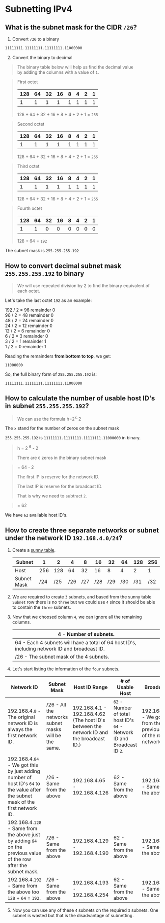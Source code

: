 # Subnetting IPv4

## What is the subnet mask for the CIDR `/26`?

1. Convert `/26` to a binary

```bash
11111111.11111111.11111111.11000000
```

2. Convert the binary to decimal

> The binary table below will help us find the decimal value <br>
> by adding the columns with a value of `1`.

> First octet
>
> | 128 | 64  | 32  | 16  | 8   | 4   | 2   | 1   |
> | --- | --- | --- | --- | --- | --- | --- | --- |
> | 1   | 1   | 1   | 1   | 1   | 1   | 1   | 1   |
>
> 128 + 64 + 32 + 16 + 8 + 4 + 2 + 1 = `255`

> Second octet
>
> | 128 | 64  | 32  | 16  | 8   | 4   | 2   | 1   |
> | --- | --- | --- | --- | --- | --- | --- | --- |
> | 1   | 1   | 1   | 1   | 1   | 1   | 1   | 1   |
>
> 128 + 64 + 32 + 16 + 8 + 4 + 2 + 1 = `255`

> Third octet
>
> | 128 | 64  | 32  | 16  | 8   | 4   | 2   | 1   |
> | --- | --- | --- | --- | --- | --- | --- | --- |
> | 1   | 1   | 1   | 1   | 1   | 1   | 1   | 1   |
>
> 128 + 64 + 32 + 16 + 8 + 4 + 2 + 1 = `255`

> Fourth octet
>
> | 128 | 64  | 32  | 16  | 8   | 4   | 2   | 1   |
> | --- | --- | --- | --- | --- | --- | --- | --- |
> | 1   | 1   | 0   | 0   | 0   | 0   | 0   | 0   |
>
> 128 + 64 = `192`

The subnet mask is `255.255.255.192`

## How to convert decimal subnet mask `255.255.255.192` to binary

> We will use repeated division by 2 to find the binary equivalent of each octet.

Let's take the last octet `192` as an example:

192 / 2 = 96 remainder 0  
96 / 2 = 48 remainder 0  
48 / 2 = 24 remainder 0  
24 / 2 = 12 remainder 0  
12 / 2 = 6 remainder 0  
6 / 2 = 3 remainder 0  
3 / 2 = 1 remainder 1  
1 / 2 = 0 remainder 1

Reading the remainders **from bottom to top**, we get:

`11000000`

So, the full binary form of `255.255.255.192` is:

`11111111.11111111.11111111.11000000`

## How to calculate the number of usable host ID's in subnet `255.255.255.192`?

> We can use the formula h=2<sup>x</sup>-2

The `x` stand for the number of zeros on the subnet mask

`255.255.255.192` is `11111111.11111111.11111111.11000000` in binary.

> h = 2 <sup>6</sup> - 2
>
> There are `6` zeros in the binary subnet mask

> = 64 - 2
>
> The first IP is reserve for the network ID.
>
> The last IP is reserve for the broadcast ID.
>
> That is why we need to subtract `2`.

> = 62

We have `62` available host ID's.

## How to create three separate networks or subnet under the network ID `192.168.4.0/24`?

1. Create a [sunny table](https://www.youtube.com/watch?v=ecCuyq-Wprc).

   | Subnet      | 1   | 2   | 4   | 8   | 16  | 32  | 64  | 128 | 256 |
   | ----------- | --- | --- | --- | --- | --- | --- | --- | --- | --- |
   | Host        | 256 | 128 | 64  | 32  | 16  | 8   | 4   | 2   | 1   |
   | Subnet Mask | /24 | /25 | /26 | /27 | /28 | /29 | /30 | /31 | /32 |

2. We are required to create `3` subnets, and based from
   the sunny table `Subnet` row there is no `three` but we
   could use `4` since it should be able to contain the `three` subnets.

3. Now that we choosed column `4`, we can ignore all the remaining columns.

   | 4 - Number of subnets.                                                                        |
   | --------------------------------------------------------------------------------------------- |
   | 64 - Each 4 subnets will have a total of 64 host ID's, including network ID and broadcast ID. |
   | /26 - The subnet mask of the 4 subnets.                                                       |

4. Let's start listing the information of the `four` subnets.

| Network ID                                                                                                                       | Subnet Mask                                           | Host ID Range                                                                           | # of Usable Host                                                         | Broadcast ID                                                              |
| -------------------------------------------------------------------------------------------------------------------------------- | ----------------------------------------------------- | --------------------------------------------------------------------------------------- | ------------------------------------------------------------------------ | ------------------------------------------------------------------------- |
| 192.168.4.`0` - The original network ID is always the first network ID.                                                          | /26 - All the networks subnet masks will be the same. | 192.168.4.1 - 192.168.4.62 (The host ID's between the network ID and the broadcast ID.) | `62` - Number of total host ID's `64` - Network ID and Broadcast ID `2`. | 192.168.4.63 - We got this from the previous value of the row network ID. |
| 192.168.4.`64` - We got this by just adding number of host ID's `64` to the value after the subnet mask of the first network ID. | /26 - Same from the above                             | 192.168.4.65 - 192.168.4.126                                                            | 62 - Same from the above                                                 | 192.168.4.127 - Same from the above                                       |
| 192.168.4.`128` - Same from the above just by adding `64` on the previous value of the row after the subnet mask.                | /26 - Same from the above                             | 192.168.4.129 - 192.168.4.190                                                           | 62 - Same from the above                                                 | 192.168.4.191 - Same from the above                                       |
| 192.168.4.`192` - Same from the above too `128` + `64` = `192`.                                                                  | /26 - Same from the above                             | 192.168.4.193 - 192.168.4.254                                                           | 62 - Same from the above                                                 | 192.168.4.255 - Same from the above                                       |

5. Now you can use any of these `4` subnets on the required `3` subnets. One subnet is wasted but that is the disadvantage of subnetting.
